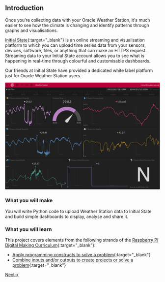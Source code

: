 ## Introduction

Once you're collecting data with your Oracle Weather Station, it's much easier to see how the climate is changing and identify patterns  through graphs and visualisations.

 [Initial State](https://www.initialstate.com/){:target="_blank"} is an online streaming and visualisation platform to which you can  upload time series data from your sensors, devices, software, files, or anything that can make an HTTPS request. Streaming data to your Initial State account allows you to see what is happening in real-time through colourful and customisable dashboards.

Our friends at Initial State have provided a dedicated white label platform just for Oracle Weather Station users.

![](images/image1.png)

### What you will make

You will write Python code to upload Weather Station data to Initial State and build simple dashboards to display, analyse and share it.

### What you will learn


This project covers elements from the following strands of the [Raspberry Pi Digital Making Curriculum](http://rpf.io/curriculum){:target="_blank"}:

+ [Apply programming constructs to solve a problem](https://curriculum.raspberrypi.org/programming/developer/){:target="_blank"}
+ [Combine inputs and/or outputs to create projects or solve a problem](https://www.raspberrypi.org/curriculum/physical-computing/ddeveloper){:target="_blank"}

[Next->](en/step_2.md)
